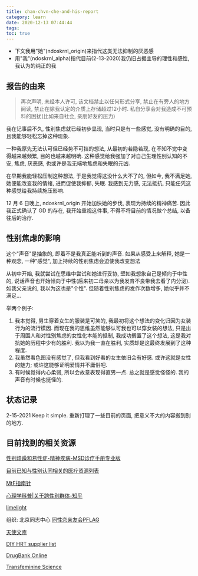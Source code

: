 ```yaml
---
title: chan-chvn-che-and-his-report
category: learn
date: 2020-12-13 07:44:44
tags:
toc: true
---
```


<!-- more -->

* 下文我用"她"(ndoskrnl_origin)来指代这类无法抑制的厌恶感
* 用"我"(ndoskrnl_alpha)指代目前(2-13-2020)我仍旧占据主导的理性和感性, 我认为的纯正的我

## 报告的由来

> 再次声明, 未经本人许可, 该文档禁止以任何形式分享, 禁止在有旁人的地方阅读, 禁止在除我认定的介质上存储超过12小时. 私自分享会对我造成不可预料的困扰(比如来自社会, 亲朋好友的压力)

我在记事后不久, 性别焦虑就已经初步显现, 当时只是有一些感觉, 没有明确的目的, 且我能够轻松忘掉这种现象.

一种我原先无法认可但已经势不可挡的想法,
从最初的若隐若现, 在不知不觉中变得越来越频繁, 目的也越来越明确.
这种感觉给我强加了对自己生理性别认知的不安, 焦虑, 厌恶感,
也或许是我无端地焦虑和失眠的元凶.

在早期我能轻松压制这种想法, 于是我觉得这没什么大不了的,
但如今, 我不满足她, 她便能改变我的情绪, 进而促使我抑郁, 失眠.
我感到无力感, 无法抵抗, 只能任凭这种感觉给我持续施压影响.

12 月 6 日晚上, ndoskrnl_origin 开始加快她的步伐, 表现为持续的精神痛苦.
因此我正式确认了 GD 的存在, 我开始重视这件事, 不得不将目前的情况做个总结, 以备往后的治疗.

## 性别焦虑的影响

这个"声音"是抽象的, 即着不是我真正能听到的声音.
如果从感受上来解释, 她是一种观念, 一种"感觉", 加上持续的性别焦虑会迫使我改变想法

从初中开始, 我就尝试在思维中尝试和她进行妥协, 壁如我想象自己是倾向于中性的, 说话声音也开始倾向于中性(后来初二母亲以为我发育不良带我去看了内分泌). 如我父亲说的, 我以为这也是"个性".
但随着性别焦虑的发作次数增多, 她似乎并不满足...

举两个例子:
1. 我本觉得, 男生穿着女生的服装是可笑的, 我最初将这个想法的变化归因为女装行为的流行模因.
   而现在我的思维虽然能够认可我也可以穿女装的想法, 只是出于周围人和对性别焦虑的女性化本能的抵制, 我成功搁置了这个想法, 这是我对抗她的历程中少有的胜利.
   我以为我一直在胜利, 实质却是这最终发展到了这种程度.
2. 我虽然看色图没有感觉了, 但我看到好看的女生依旧会有好感.
   或许这就是女性的魅力; 或许这能够证明爱情并不庸俗吧.
3. 有时候觉得内心柔弱, 所以会故意表现得直男一点.
   总之就是感觉怪怪的. 我的声音有时候也挺怪的.

## 状态记录

2-15-2021 Keep it simple. 重新打理了一些目前的页面, 把意义不大的内容搬到别的地方.

## 目前找到的相关资源

[性别烦躁和易性症-精神疾病-MSD诊疗手册专业版](https://www.msdmanuals.com/zh/professional/psychiatric-disorders/%E6%80%A7%E6%B4%BB%E5%8A%A8%EF%BC%8C%E6%80%A7%E5%88%AB%E7%83%A6%E8%BA%81%E5%92%8C%E6%80%A7%E6%AC%B2%E5%80%92%E9%94%99/gender-dysphoria-and-transsexualism)

[目前已知与性别认同相关的医疗资源列表](https://github.com/Kristall-WangShiwei/Transgender-lost-years/blob/master/0002_Medical/Medical_Resources/%E7%9B%AE%E5%89%8D%E4%B8%8E%E6%80%A7%E5%88%AB%E8%AE%A4%E5%90%8C%E7%9B%B8%E5%85%B3%E7%9A%84%E5%8C%BB%E7%96%97%E8%B5%84%E6%BA%90%E5%88%97%E8%A1%A8.md)

[MtF指南针](https://mtf.party/)

[心理学科普|关于跨性别群体-知乎](https://web.archive.org/web/20201224055706/https://zhuanlan.zhihu.com/p/151322791)

[limelight](https://limelight.moe/)


组织: 北京同志中心
[同性恋亲友会PFLAG](http://www.pflag.org.cn/)

[天使文库](http://mtf.aimo.moe/)

[DIY HRT supplier list](https://hrt.cafe/)

[DrugBank Online](https://go.drugbank.com/)

[Transfeminine Science](https://transfemscience.org/)
